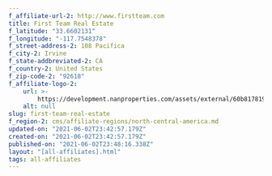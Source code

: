 ```yaml
---
f_affiliate-url-2: http://www.firstteam.com
title: First Team Real Estate
f_latitude: "33.6602131"
f_longitude: "-117.7548378"
f_street-address-2: 108 Pacifica­
f_city-2: Irvine­
f_state-addbreviated-2: CA­
f_country-2: United States
f_zip-code-2: "92618"
f_affiliate-logo-2:
    url: >-
        https://development.nanproperties.com/assets/external/60b817819309a154eaf045a4_6081e56a4a52ae7c37ea8f77_60785a537de0dc2e4b409b58_content_ft-cire_clr.png
    alt: null
slug: first-team-real-estate
f_region-2: cms/affiliate-regions/north-central-america.md
updated-on: "2021-06-02T23:42:57.179Z"
created-on: "2021-06-02T23:42:57.179Z"
published-on: "2021-06-02T23:48:16.338Z"
layout: "[all-affiliates].html"
tags: all-affiliates
---
```

